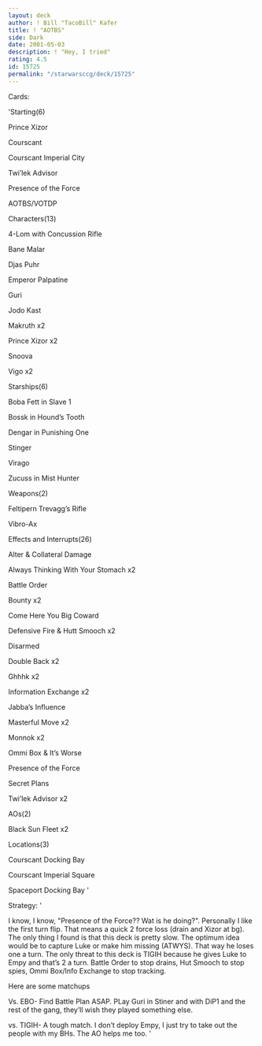 ```yaml
---
layout: deck
author: ! Bill "TacoBill" Kafer
title: ! "AOTBS"
side: Dark
date: 2001-05-03
description: ! "Hey, I tried"
rating: 4.5
id: 15725
permalink: "/starwarsccg/deck/15725"
---
```

Cards: 

'Starting(6)

Prince Xizor

Courscant

Courscant Imperial City

Twi&#8217;lek Advisor

Presence of the Force

AOTBS/VOTDP



Characters(13)

4-Lom with Concussion Rifle

Bane Malar

Djas Puhr

Emperor Palpatine

Guri

Jodo Kast

Makruth x2

Prince Xizor x2

Snoova

Vigo x2


Starships(6)

Boba Fett in Slave 1

Bossk in Hound&#8217;s Tooth

Dengar in Punishing One

Stinger

Virago

Zucuss in Mist Hunter


Weapons(2)

Feltipern Trevagg&#8217;s Rifle

Vibro-Ax


Effects and Interrupts(26)

Alter & Collateral Damage

Always Thinking With Your Stomach x2

Battle Order

Bounty x2

Come Here You Big Coward

Defensive Fire & Hutt Smooch x2

Disarmed

Double Back x2

Ghhhk x2

Information Exchange x2

Jabba&#8217;s Influence

Masterful Move x2

Monnok x2

Ommi Box & It&#8217;s Worse

Presence of the Force

Secret Plans

Twi&#8217;lek Advisor x2


AOs(2)

Black Sun Fleet x2


Locations(3)

Courscant Docking Bay

Courscant Imperial Square

Spaceport Docking Bay '

Strategy: '

I know, I know, "Presence of the Force?? Wat is he doing?". Personally I like the first turn flip. That means a quick 2 force loss (drain and Xizor at bg). The only thing I found is that this deck is pretty slow. The optimum idea would be to capture Luke or make him missing (ATWYS). That way he loses one a turn. The only threat to this deck is TIGIH because he gives Luke to Empy and that’s 2 a turn. Battle Order to stop drains, Hut Smooch to stop spies, Ommi Box/Info Exchange to stop tracking.


Here are some matchups


Vs. EBO- Find Battle Plan ASAP. PLay Guri in Stiner and with DiP1 and the rest of the gang, they’ll wish they played something else.


vs. TIGIH- A tough match. I don’t deploy Empy, I just try to take out the people with my BHs. The AO helps me too. '
